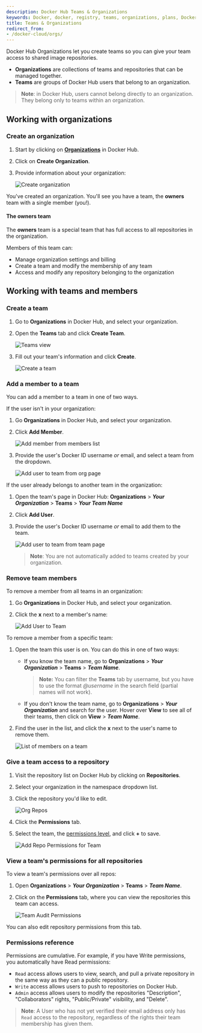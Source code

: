 ```yaml
---
description: Docker Hub Teams & Organizations
keywords: Docker, docker, registry, teams, organizations, plans, Dockerfile, Docker Hub, docs, documentation
title: Teams & Organizations
redirect_from:
- /docker-cloud/orgs/
---
```


Docker Hub Organizations let you create teams so you can give your team access
to shared image repositories.

- **Organizations** are collections of teams and repositories that can be managed together.
- **Teams** are groups of Docker Hub users that belong to an organization.

> **Note**: in Docker Hub, users cannot belong directly to an organization.
They belong only to teams within an organization.

## Working with organizations

### Create an organization

1. Start by clicking on **[Organizations](https://hub.docker.com/orgs)** in
Docker Hub.

2. Click on **Create Organization**.

3. Provide information about your organization:

      ![Create organization](images/orgs-create2019.png)

You've created an organization. You'll see you have a team, the **owners** team
with a single member (you!).

#### The owners team

The **owners** team is a special team that has full access to all repositories
in the organization.

Members of this team can:
- Manage organization settings and billing
- Create a team and modify the membership of any team
- Access and modify any repository belonging to the organization

## Working with teams and members

### Create a team

1. Go to **Organizations** in Docker Hub, and select your organization.

2. Open the **Teams** tab and click **Create Team**.

      ![Teams view](images/orgs-teams2019.png)

3. Fill out your team's information and click **Create**.

      ![Create a team](images/orgs-new-team2019.png)


### Add a member to a team

You can add a member to a team in one of two ways.

If the user isn't in your organization:

1. Go **Organizations** in Docker Hub, and select your organization.

2. Click **Add Member**.

      ![Add member from members list](images/org-members2019.png)

3. Provide the user's Docker ID username _or_ email, and select a team from the dropdown.

      ![Add user to team from org page](images/orgs-add-member2019.png)


If the user already belongs to another team in the organization:

1. Open the team's page in Docker Hub: **Organizations** > **_Your Organization_** > **Teams** > **_Your Team Name_**

2. Click **Add User**.
3. Provide the user's Docker ID username _or_ email to add them to the team.

      ![Add user to team from team page](images/teams-add-member2019.png)

      > **Note**: You are not automatically added to teams created by your organization.

### Remove team members

To remove a member from all teams in an organization:

1. Go **Organizations** in Docker Hub, and select your organization.

2. Click the **x** next to a member's name:

      ![Add User to Team](images/org-members2019.png)


To remove a member from a specific team:

1. Open the team this user is on. You can do this in one of two ways:

      * If you know the team name, go to **Organizations** > **_Your Organization_** > **Teams** > **_Team Name_**.

          > **Note:** You can filter the **Teams** tab by username, but you have to use the format _@username_ in the search field (partial names will not work).

      * If you don't know the team name, go to **Organizations** > **_Your Organization_** and search for the user. Hover over **View** to see all of their teams, then click on **View** > **_Team Name_**.

2. Find the user in the list, and click the **x** next to the user's name to remove them.

      ![List of members on a team](images/orgs-team-members2019.png)


### Give a team access to a repository

1. Visit the repository list on Docker Hub by clicking on **Repositories**.

2. Select your organization in the namespace dropdown list.

3. Click the repository you'd like to edit.

      ![Org Repos](images/repos-list2019.png)

4. Click the **Permissions** tab.

5. Select the team, the [permissions level](#permissions-reference), and click **+** to save.

      ![Add Repo Permissions for Team](images/orgs-repo-perms2019.png)

### View a team's permissions for all repositories

To view a team's permissions over all repos:

1. Open **Organizations** > **_Your Organization_** > **Teams** > **_Team Name_**.

2. Click on the **Permissions** tab, where you can view the repositories this team can access.

      ![Team Audit Permissions](images/orgs-teams-perms2019.png)

You can also edit repository permissions from this tab.


### Permissions reference

Permissions are cumulative. For example, if you have Write permissions, you
automatically have Read permissions:

- `Read` access allows users to view, search, and pull a private repository in the same way as they can a public repository.
- `Write` access allows users to push to repositories on Docker Hub.
- `Admin` access allows users to modify the repositories "Description", "Collaborators" rights, "Public/Private" visibility, and "Delete".

> **Note**: A User who has not yet verified their email address only has
> `Read` access to the repository, regardless of the rights their team
> membership has given them.
